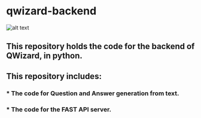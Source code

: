 # qwizard-backend

![alt text](https://qwizard-next.vercel.app/logo.svg)

## This repository holds the code for the backend of QWizard, in python.
## This repository includes:

### * The code for Question and Answer generation from text.
### * The code for the FAST API server.
